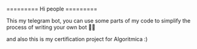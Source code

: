 ========= Hi people =========

This my telegram bot, you can use some parts of my code to simplify the process of writing your own bot 🙂🙏

and also this is my certification project for Algoritmica :)